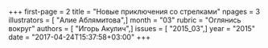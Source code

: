 +++
first-page = 2
title = "Новые приключения со стрелками"
npages = 3
illustrators = [ "Алие Аблямитова",]
month = "03"
rubric = "Оглянись вокруг"
authors = [ "Игорь Акулич",]
issues = [ "2015_03",]
year = "2015"
date = "2017-04-24T15:37:58+03:00"
+++
